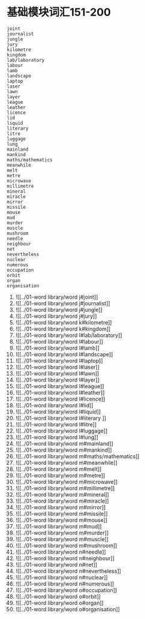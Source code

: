 # 基础模块词汇151-200

	joint
	journalist
	jungle
	jury
	kilometre
	kingdom
	lab/laboratory
	labour
	lamb
	landscape
	laptop
	laser
	lawn
	layer
	league
	leather
	licence
	lid
	liquid
	literary 
	litre
	luggage
	lung
	mainland
	mankind
	maths/mathematics
	meanwhile
	melt
	metre
	microwave
	millimetre
	mineral
	miracle
	mirror
	missile
	mouse
	mud
	murder
	muscle
	mushroom
	needle
	neighbour
	net
	nevertheless
	nuclear
	numerous
	occupation
	orbit
	organ
	organisation


1. ![[../01-word library/word j#joint]]
1. ![[../01-word library/word j#journalist]]
1. ![[../01-word library/word j#jungle]]
1. ![[../01-word library/word j#jury]]
1. ![[../01-word library/word k#kilometre]]
1. ![[../01-word library/word k#kingdom]]
1. ![[../01-word library/word l#lab/laboratory]]
1. ![[../01-word library/word l#labour]]
1. ![[../01-word library/word l#lamb]]
1. ![[../01-word library/word l#landscape]]
1. ![[../01-word library/word l#laptop]]
1. ![[../01-word library/word l#laser]]
1. ![[../01-word library/word l#lawn]]
1. ![[../01-word library/word l#layer]]
1. ![[../01-word library/word l#league]]
1. ![[../01-word library/word l#leather]]
1. ![[../01-word library/word l#licence]]
1. ![[../01-word library/word l#lid]]
1. ![[../01-word library/word l#liquid]]
1. ![[../01-word library/word l#literary ]]
1. ![[../01-word library/word l#litre]]
1. ![[../01-word library/word l#luggage]]
1. ![[../01-word library/word l#lung]]
1. ![[../01-word library/word m#mainland]]
1. ![[../01-word library/word m#mankind]]
1. ![[../01-word library/word m#maths/mathematics]]
1. ![[../01-word library/word m#meanwhile]]
1. ![[../01-word library/word m#melt]]
1. ![[../01-word library/word m#metre]]
1. ![[../01-word library/word m#microwave]]
1. ![[../01-word library/word m#millimetre]]
1. ![[../01-word library/word m#mineral]]
1. ![[../01-word library/word m#miracle]]
1. ![[../01-word library/word m#mirror]]
1. ![[../01-word library/word m#missile]]
1. ![[../01-word library/word m#mouse]]
1. ![[../01-word library/word m#mud]]
1. ![[../01-word library/word m#murder]]
1. ![[../01-word library/word m#muscle]]
1. ![[../01-word library/word m#mushroom]]
1. ![[../01-word library/word n#needle]]
1. ![[../01-word library/word n#neighbour]]
1. ![[../01-word library/word n#net]]
1. ![[../01-word library/word n#nevertheless]]
1. ![[../01-word library/word n#nuclear]]
1. ![[../01-word library/word n#numerous]]
1. ![[../01-word library/word o#occupation]]
1. ![[../01-word library/word o#orbit]]
1. ![[../01-word library/word o#organ]]
1. ![[../01-word library/word o#organisation]]
